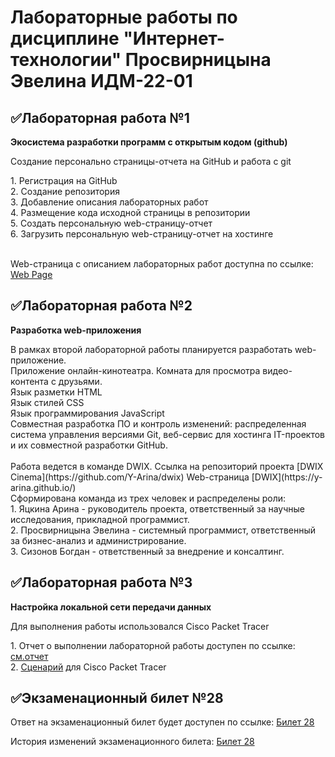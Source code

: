 # Лабораторные работы по дисциплине "Интернет-технологии" Просвирницына Эвелина ИДМ-22-01

<h2>✅Лабораторная работа №1</h2>
<b><p>Экосистема разработки программ с открытым кодом (github)</b></p>
<p>Создание персонально страницы-отчета на GitHub и работа с git</p>
1. Регистрация на GitHub<br>
2. Создание репозитория<br>
3. Добавление описания лабораторных работ<br>
4. Размещение кода исходной страницы в репозитории<br>
5. Создать персональную web-страницу-отчет<br>
6. Загрузить персональную web-страницу-отчет на хостинге<br><br>

Web-страница с описанием лабораторных работ доступна по ссылке: <a href="https://dragoncatevelina.github.io/">Web Page</a>

<h2>✅Лабораторная работа №2</h2>
<b><p>Разработка web-приложения</b></p>
В рамках второй лабораторной работы планируется разработать web-приложение.<br>
Приложение онлайн-кинотеатра. Комната для просмотра видео-контента с друзьями.<br>
Язык разметки HTML<br>
Язык стилей CSS<br>
Язык программирования JavaScript<br>
Совместная разработка ПО и контроль изменений: распределенная система управления версиями Git, веб-сервис для хостинга IT-проектов и их совместной разработки GitHub.<br>
<br>
Работа ведется в команде DWIX. 
Ссылка на репозиторий проекта  [DWIX Cinema](https://github.com/Y-Arina/dwix)
Web-страница [DWIX](https://y-arina.github.io/)
<br>
Сформирована команда из трех человек и распределены роли:<br>
1. Яцкина Арина - руководитель проекта, ответственный за научные исследования, прикладной программист.<br>
2. Просвирницына Эвелина - системный программист, ответственный за бизнес-анализ и администрирование.<br>
3. Сизонов Богдан - ответственный за внедрение и консалтинг.<br>

<h2>✅Лабораторная работа №3</h2>
<b><p>Настройка локальной сети передачи данных</b></p>
<p>Для выполнения работы использовался Cisco Packet Tracer</p>
1. Отчет о выполнении лабораторной работы доступен по ссылке: <a href="https://github.com/Dragoncatevelina/Dragoncatevelina.github.io/blob/main/Просвиницына Эвелина ИДМ-22-01.pdf">см.отчет</a><br>
2. <a href="https://github.com/Dragoncatevelina/Dragoncatevelina.github.io/blob/main/Просвирницына_Эвелина_ИДМ-22-01.pka">Сценарий</a> для Cisco Packet Tracer

<h2>✅Экзаменационный билет №28</h2>
<p>Ответ на экзаменационный билет будет доступен по ссылке: <a href="[https://github.com/stankin/inet-2022/wiki/Билет-28](https://github.com/stankin/inet-2022/wiki/exam28)">Билет 28 </a></p>
<p>История изменений экзаменационного билета: <a href="[https://github.com/stankin/inet-2022/wiki/Билет-28](https://github.com/stankin/inet-2022/wiki/exam28/_compare/1e1263ffa0812aa1f7425d4da841aea14a1a60ae...a64e20dff08147afd25f9710c5cd82ede7180daf)">Билет 28 </a></p>
